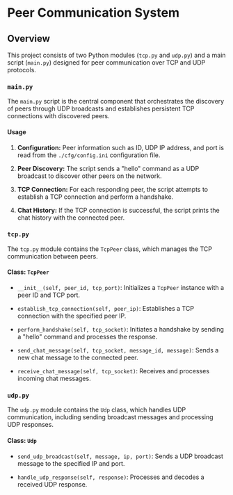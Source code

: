 # Peer Communication System

## Overview

This project consists of two Python modules (`tcp.py` and `udp.py`) and a main script (`main.py`) designed for peer communication over TCP and UDP protocols.

### `main.py`

The `main.py` script is the central component that orchestrates the discovery of peers through UDP broadcasts and establishes persistent TCP connections with discovered peers.

#### Usage

1. **Configuration:** Peer information such as ID, UDP IP address, and port is read from the `./cfg/config.ini` configuration file.

2. **Peer Discovery:** The script sends a "hello" command as a UDP broadcast to discover other peers on the network.

3. **TCP Connection:** For each responding peer, the script attempts to establish a TCP connection and perform a handshake.

4. **Chat History:** If the TCP connection is successful, the script prints the chat history with the connected peer.

### `tcp.py`

The `tcp.py` module contains the `TcpPeer` class, which manages the TCP communication between peers.

#### Class: `TcpPeer`

- `__init__(self, peer_id, tcp_port)`: Initializes a `TcpPeer` instance with a peer ID and TCP port.

- `establish_tcp_connection(self, peer_ip)`: Establishes a TCP connection with the specified peer IP.

- `perform_handshake(self, tcp_socket)`: Initiates a handshake by sending a "hello" command and processes the response.

- `send_chat_message(self, tcp_socket, message_id, message)`: Sends a new chat message to the connected peer.

- `receive_chat_message(self, tcp_socket)`: Receives and processes incoming chat messages.

### `udp.py`

The `udp.py` module contains the `Udp` class, which handles UDP communication, including sending broadcast messages and processing UDP responses.

#### Class: `Udp`

- `send_udp_broadcast(self, message, ip, port)`: Sends a UDP broadcast message to the specified IP and port.

- `handle_udp_response(self, response)`: Processes and decodes a received UDP response.
